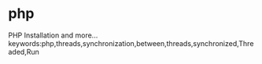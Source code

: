 # php
PHP Installation and more...
keywords:php,threads,synchronization,between,threads,synchronized,Threaded,Run
